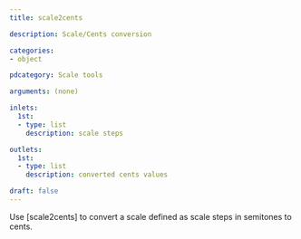 ```yaml
---
title: scale2cents

description: Scale/Cents conversion

categories:
- object

pdcategory: Scale tools

arguments: (none)

inlets:
  1st:
  - type: list
    description: scale steps

outlets:
  1st:
  - type: list
    description: converted cents values

draft: false
---
```


Use [scale2cents] to convert a scale defined as scale steps in semitones to cents.
